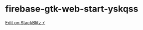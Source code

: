 # firebase-gtk-web-start-yskqss

[Edit on StackBlitz ⚡️](https://stackblitz.com/edit/firebase-gtk-web-start-yskqss)